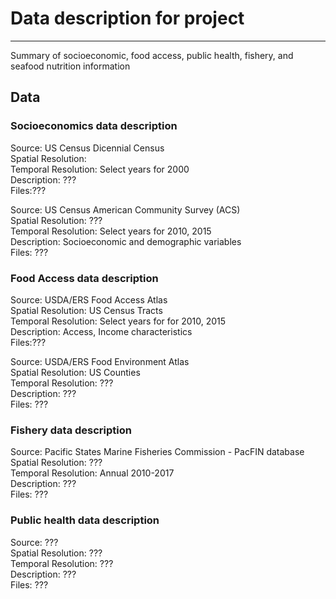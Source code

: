 
# Data description for project
-----
Summary of socioeconomic, food access, public health, fishery, and seafood nutrition information


## Data 

### Socioeconomics data description

Source: US Census Dicennial Census <br>
Spatial Resolution: <br>
Temporal Resolution: Select years for 2000 <br>
Description: ??? <br>
Files:??? <br>

Source: US  Census American Community Survey (ACS) <br>
Spatial Resolution: ??? <br>
Temporal Resolution: Select years for 2010, 2015 <br>
Description: Socioeconomic and demographic variables  <br>
Files: ??? <br>

### Food Access data description

Source: USDA/ERS Food Access Atlas <br>
Spatial Resolution: US Census Tracts <br>
Temporal Resolution: Select years for for 2010, 2015 <br>
Description: Access, Income characteristics <br>
Files:??? <br>

Source: USDA/ERS Food Environment Atlas <br>
Spatial Resolution: US Counties <br>
Temporal Resolution: ??? <br>
Description: ??? <br>
Files: ??? <br>

### Fishery data description

Source: Pacific States Marine Fisheries Commission - PacFIN database <br>
Spatial Resolution: ??? <br>
Temporal Resolution: Annual 2010-2017 <br>
Description: ??? <br>
Files: ??? <br>

### Public health data description

Source: ??? <br>
Spatial Resolution: ??? <br>
Temporal Resolution: ??? <br>
Description: ??? <br>
Files: ??? <br>

